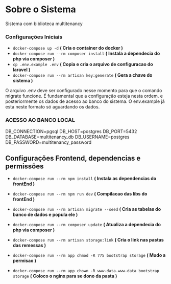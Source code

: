 # Sobre o Sistema

Sistema com biblioteca multitenancy

### Configurações Iniciais

-   `docker-compose up -d` **( Cria o container do docker )**
-   `docker-compose run --rm composer install` **( Instala a dependecia do php via composer )**
-   `cp .env.example .env` **( Copia e cria o arquivo de configuracao do laravel )**
-   `docker-compose run --rm artisan key:generate` **( Gera a chave do sistema )**

O arquivo .env deve ser configurado nesse momento para que o comando migrate funcione.
É fundamental que a configuração esteja nesta ordem.
e posteriormente os dados de acesso ao banco do sistema. O env.example já esta neste formato só
aguardando os dados.

### ACESSO AO BANCO LOCAL

DB_CONNECTION=pgsql
DB_HOST=postgres
DB_PORT=5432
DB_DATABASE=multitenancy_db
DB_USERNAME=postgres
DB_PASSWORD=multitenancy_password

## Configurações Frontend, dependencias e permissões

-   `docker-compose run --rm npm install` **( Instala as dependencias do frontEnd )**
-   `docker-compose run --rm npm run dev` **( Compilacao das libs do frontEnd )**

-   `docker-compose run --rm artisan migrate --seed` **( Cria as tabelas do banco de dados e popula ele )**

-   `docker-compose run --rm composer update` **( Atualiza a dependecia do php via composer )**

-   `docker-compose run --rm artisan storage:link` **( Cria o link nas pastas das remessas )**

-   `docker-compose run --rm app chmod -R 775 bootstrap storage` **( Mudo a permisao )**
-   `docker-compose run --rm app chown -R www-data.www-data bootstrap storage` **( Coloco o nginx para se dono da pasta )**
